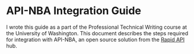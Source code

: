 # API-NBA Integration Guide
I wrote this guide as a part of the Professional Technical Writing course at the University of Washington. This document describes the steps required for integration with API-NBA, an open source solution from the [Rapid API](https://rapidapi.com/api-sports/api/api-nba) hub. 
